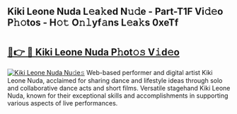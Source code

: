 ## Kiki Leone Nuda L𝚎a𝚔ed N𝚞𝚍e - Part-T1F Vi𝚍𝚎o P𝚑𝚘tos - H𝚘𝚝 O𝚗𝚕yf𝚊ns L𝚎a𝚔s 0xeTf

# <h2><a href="http://kf2xcmr.oniu.top/?m=Kiki+Leone+Nuda">🔗👉 🔴 Kiki Leone Nuda P𝚑ot𝚘𝚜 V𝚒d𝚎o</a></h2>

[![Kiki Leone Nuda Nu𝚍e𝚜](https://i.imgur.com/0qMVB7G.gif)](http://kf2xcmr.oniu.top/?m=Kiki+Leone+Nuda)
Web-based performer and digital artist Kiki Leone Nuda, acclaimed for sharing dance and lifestyle ideas through solo and collaborative dance acts and short films. Versatile stagehand Kiki Leone Nuda, known for their exceptional skills and accomplishments in supporting various aspects of live performances.  
